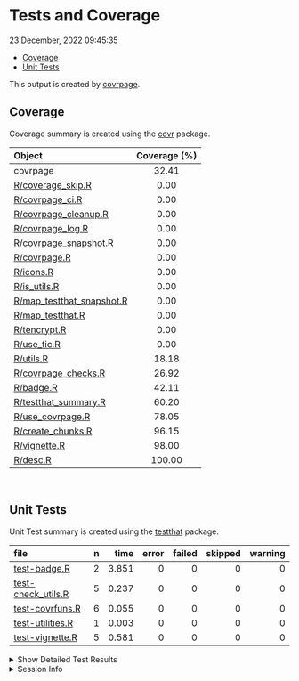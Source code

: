 Tests and Coverage
================
23 December, 2022 09:45:35

- <a href="#coverage" id="toc-coverage">Coverage</a>
- <a href="#unit-tests" id="toc-unit-tests">Unit Tests</a>

This output is created by
[covrpage](https://github.com/yonicd/covrpage).

## Coverage

Coverage summary is created using the
[covr](https://github.com/r-lib/covr) package.

| Object                                                    | Coverage (%) |
|:----------------------------------------------------------|:------------:|
| covrpage                                                  |    32.41     |
| [R/coverage_skip.R](../R/coverage_skip.R)                 |     0.00     |
| [R/covrpage_ci.R](../R/covrpage_ci.R)                     |     0.00     |
| [R/covrpage_cleanup.R](../R/covrpage_cleanup.R)           |     0.00     |
| [R/covrpage_log.R](../R/covrpage_log.R)                   |     0.00     |
| [R/covrpage_snapshot.R](../R/covrpage_snapshot.R)         |     0.00     |
| [R/covrpage.R](../R/covrpage.R)                           |     0.00     |
| [R/icons.R](../R/icons.R)                                 |     0.00     |
| [R/is_utils.R](../R/is_utils.R)                           |     0.00     |
| [R/map_testthat_snapshot.R](../R/map_testthat_snapshot.R) |     0.00     |
| [R/map_testthat.R](../R/map_testthat.R)                   |     0.00     |
| [R/tencrypt.R](../R/tencrypt.R)                           |     0.00     |
| [R/use_tic.R](../R/use_tic.R)                             |     0.00     |
| [R/utils.R](../R/utils.R)                                 |    18.18     |
| [R/covrpage_checks.R](../R/covrpage_checks.R)             |    26.92     |
| [R/badge.R](../R/badge.R)                                 |    42.11     |
| [R/testthat_summary.R](../R/testthat_summary.R)           |    60.20     |
| [R/use_covrpage.R](../R/use_covrpage.R)                   |    78.05     |
| [R/create_chunks.R](../R/create_chunks.R)                 |    96.15     |
| [R/vignette.R](../R/vignette.R)                           |    98.00     |
| [R/desc.R](../R/desc.R)                                   |    100.00    |

<br>

## Unit Tests

Unit Test summary is created using the
[testthat](https://github.com/r-lib/testthat) package.

| file                                              |   n |  time | error | failed | skipped | warning |
|:--------------------------------------------------|----:|------:|------:|-------:|--------:|--------:|
| [test-badge.R](testthat/test-badge.R)             |   2 | 3.851 |     0 |      0 |       0 |       0 |
| [test-check_utils.R](testthat/test-check_utils.R) |   5 | 0.237 |     0 |      0 |       0 |       0 |
| [test-covrfuns.R](testthat/test-covrfuns.R)       |   6 | 0.055 |     0 |      0 |       0 |       0 |
| [test-utilities.R](testthat/test-utilities.R)     |   1 | 0.003 |     0 |      0 |       0 |       0 |
| [test-vignette.R](testthat/test-vignette.R)       |   5 | 0.581 |     0 |      0 |       0 |       0 |

<details closed>
<summary>
Show Detailed Test Results
</summary>

| file                                                  | context                    | test                                   | status |   n |  time |
|:------------------------------------------------------|:---------------------------|:---------------------------------------|:-------|----:|------:|
| [test-badge.R](testthat/test-badge.R#L14)             | badge                      | create badge: create                   | PASS   |   1 | 3.573 |
| [test-badge.R](testthat/test-badge.R#L19)             | badge                      | create badge: output message           | PASS   |   1 | 0.278 |
| [test-check_utils.R](testthat/test-check_utils.R#L4)  | check for tests            | tests are detected                     | PASS   |   1 | 0.006 |
| [test-check_utils.R](testthat/test-check_utils.R#L14) | check for packages         | packages are detected                  | PASS   |   3 | 0.032 |
| [test-check_utils.R](testthat/test-check_utils.R#L23) | use covrpage               | test use_covrpage                      | PASS   |   1 | 0.199 |
| [test-covrfuns.R](testthat/test-covrfuns.R#L5)        | check summary covr         | covr_summary: standard input           | PASS   |   1 | 0.020 |
| [test-covrfuns.R](testthat/test-covrfuns.R#L9_L11)    | check summary covr         | covr_summary: empty input              | PASS   |   1 | 0.009 |
| [test-covrfuns.R](testthat/test-covrfuns.R#L19)       | check summary output types | with data: short                       | PASS   |   1 | 0.011 |
| [test-covrfuns.R](testthat/test-covrfuns.R#L23)       | check summary output types | with data: long                        | PASS   |   1 | 0.007 |
| [test-covrfuns.R](testthat/test-covrfuns.R#L27)       | check summary output types | with data: no data                     | PASS   |   1 | 0.005 |
| [test-covrfuns.R](testthat/test-covrfuns.R#L35)       | check covr to df           | covr object to df: empty input         | PASS   |   1 | 0.003 |
| [test-utilities.R](testthat/test-utilities.R#L10_L13) | utils                      | find package in path: benchmark        | PASS   |   1 | 0.003 |
| [test-vignette.R](testthat/test-vignette.R#L23)       | vignettes                  | testing vignette: file time update     | PASS   |   1 | 0.006 |
| [test-vignette.R](testthat/test-vignette.R#L29)       | vignettes                  | testing vignette: create vignette dir  | PASS   |   1 | 0.169 |
| [test-vignette.R](testthat/test-vignette.R#L39)       | vignettes                  | testing vignette: add suggests         | PASS   |   1 | 0.134 |
| [test-vignette.R](testthat/test-vignette.R#L47)       | vignettes                  | testing vignette: append suggests      | PASS   |   1 | 0.139 |
| [test-vignette.R](testthat/test-vignette.R#L57)       | vignettes                  | testing vignette: add vignette builder | PASS   |   1 | 0.133 |

</details>
<details>
<summary>
Session Info
</summary>

| Field    | Value                            |
|:---------|:---------------------------------|
| Version  | R version 4.2.1 (2022-06-23)     |
| Platform | x86_64-apple-darwin17.0 (64-bit) |
| Running  | macOS Big Sur 11.7.2             |
| Language | en_US                            |
| Timezone | America/New_York                 |

| Package  | Version |
|:---------|:--------|
| testthat | 3.1.4   |
| covr     | 3.6.1   |
| covrpage | 0.1     |

</details>
<!--- Final Status : pass --->
